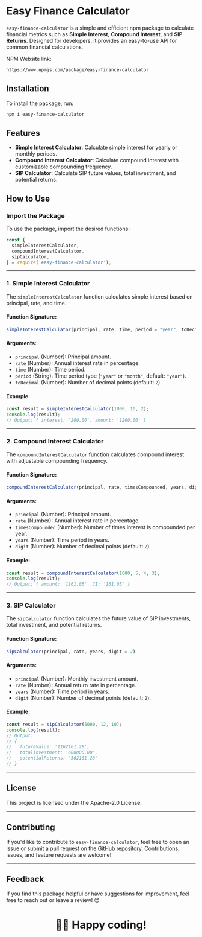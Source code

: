 # Easy Finance Calculator

`easy-finance-calculator` is a simple and efficient npm package to calculate financial metrics such as **Simple Interest**, **Compound Interest**, and **SIP Returns**. Designed for developers, it provides an easy-to-use API for common financial calculations.

NPM Website link: 
```bash   
https://www.npmjs.com/package/easy-finance-calculator  
```

## Installation

To install the package, run:

```bash
npm i easy-finance-calculator
```

## Features

- **Simple Interest Calculator**: Calculate simple interest for yearly or monthly periods.
- **Compound Interest Calculator**: Calculate compound interest with customizable compounding frequency.
- **SIP Calculator**: Calculate SIP future values, total investment, and potential returns.

## How to Use

### Import the Package

To use the package, import the desired functions:

```javascript
const {
  simpleInterestCalculator,
  compoundInterestCalculator,
  sipCalculator,
} = require('easy-finance-calculator');
```

---

### 1. Simple Interest Calculator

The `simpleInterestCalculator` function calculates simple interest based on principal, rate, and time.

#### Function Signature:
```javascript
simpleInterestCalculator(principal, rate, time, period = "year", toDecimal = 2)
```

#### Arguments:
- `principal` (Number): Principal amount.
- `rate` (Number): Annual interest rate in percentage.
- `time` (Number): Time period.
- `period` (String): Time period type (`"year"` or `"month"`, default: `"year"`).
- `toDecimal` (Number): Number of decimal points (default: `2`).

#### Example:
```javascript
const result = simpleInterestCalculator(1000, 10, 2);
console.log(result);
// Output: { interest: '200.00', amount: '1200.00' }
```

---

### 2. Compound Interest Calculator

The `compoundInterestCalculator` function calculates compound interest with adjustable compounding frequency.

#### Function Signature:
```javascript
compoundInterestCalculator(principal, rate, timesCompounded, years, digit = 2)
```

#### Arguments:
- `principal` (Number): Principal amount.
- `rate` (Number): Annual interest rate in percentage.
- `timesCompounded` (Number): Number of times interest is compounded per year.
- `years` (Number): Time period in years.
- `digit` (Number): Number of decimal points (default: `2`).

#### Example:
```javascript
const result = compoundInterestCalculator(1000, 5, 4, 3);
console.log(result);
// Output: { amount: '1161.05', CI: '161.05' }
```

---

### 3. SIP Calculator

The `sipCalculator` function calculates the future value of SIP investments, total investment, and potential returns.

#### Function Signature:
```javascript
sipCalculator(principal, rate, years, digit = 2)
```

#### Arguments:
- `principal` (Number): Monthly investment amount.
- `rate` (Number): Annual return rate in percentage.
- `years` (Number): Time period in years.
- `digit` (Number): Number of decimal points (default: `2`).

#### Example:
```javascript
const result = sipCalculator(5000, 12, 10);
console.log(result);
// Output:
// {
//   futureValue: '1162161.28',
//   totalInvestment: '600000.00',
//   potentialReturns: '562161.28'
// }
```

---

## License

This project is licensed under the Apache-2.0 License.

---

## Contributing

If you'd like to contribute to `easy-finance-calculator`, feel free to open an issue or submit a pull request on the [GitHub repository](https://github.com/thepravin/Finance-Calculators-NPM-Package). Contributions, issues, and feature requests are welcome! 

---

## Feedback

If you find this package helpful or have suggestions for improvement, feel free to reach out or leave a review! 😊

<div align="center">
<h1>🧑‍💻 Happy coding!</h1>
</div>

